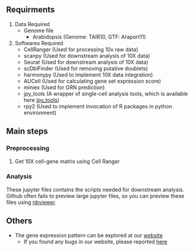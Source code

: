 ## Requirments
  1. Data Required
      - Genome file
        - Arabidopsis (Genome: TAIR10, GTF: Araport11)
  2. Softwares Required
      - CellRanger (Used for processing 10x raw data)
      - scanpy  (Used for downstream analysis of 10X data)
      - Seurat (Used for downstream analysis of 10X data)
      - scDblFinder (Used for removing putative doublets)
      - harmonypy (Used to implement 10X data integration)
      - AUCell (Used for calculating gene set expression score)
      - miniex (Used for GRN prediction)
      - jpy_tools (A wrapper of single-cell analysis tools, which is available here [jpy_tools](https://github.com/liuzj039/jpy_tools/tree/master/jModule))
      - rpy2 (Used to implement invocation of R packages in python environment)

## Main steps

### Preprocessing
1. Get 10X cell-gene matrix using Cell Ranger

### Analysis

These jupyter files contains the scripts needed for downstream analysis. Github often fails to preview large jupyter files, so you can preview these files using [nbviewer](https://nbviewer.org/github/ZhaiLab-SUSTech/single_cell_hormones/tree/main/). 

## Others
- The gene expression pattern can be explored at our [website](https://zhailab.bio.sustech.edu.cn/single_cell_hormone/)
  - If you found any bugs in our website, please reported [here](https://github.com/ZhaiLab-SUSTech/single_cell_hormones/issues/new)

